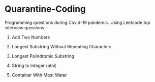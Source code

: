 # Quarantine-Coding
Programming questions during Covid-19 pandemic. Using Leetcode top interview questions :

1. Add Two Numbers

2. Longest Substring Without Repeating Characters    

3. Longest Palindromic Substring    

4. String to Integer (atoi)

5. Container With Most Water
